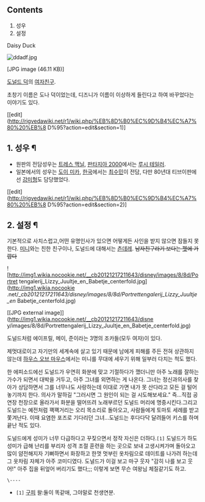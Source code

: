 ## Contents

    

1. 성우 
2. 설정 

  
Daisy Duck

![ddadf.jpg](//rv.wkcdn.net/http://rigvedawiki.net/r1/pds/ddadf.jpg)

[JPG image (46.11 KB)]

  
[도널드 덕](%EB%8F%84%EB%84%90%EB%93%9C%20%EB%8D%95.md)의
[여자친구](%EC%97%AC%EC%9E%90%EC%B9%9C%EA%B5%AC.md).

초창기 이름은 도나 덕이었는데, 디즈니가 이름이 이상하게 들린다고 하여 바꾸었다는 이야기도 있다.

[[edit](http://rigvedawiki.net/r1/wiki.php/%EB%8D%B0%EC%9D%B4%EC%A7%80%20%EB%8
D%95?action=edit&section=1)]

## 1. 성우 ¶

  * 원판의 전담성우는 [트레스 맥닐](%ED%8A%B8%EB%A0%88%EC%8A%A4%20%EB%A7%A5%EB%8B%90.md), [판타지아 2000](%ED%8C%90%ED%83%80%EC%A7%80%EC%95%84%202000.md)에서는 [루시 테일러](%EB%A3%A8%EC%8B%9C%20%ED%85%8C%EC%9D%BC%EB%9F%AC.md). 
  * 일본에서의 성우는 [도이 미카](%EB%8F%84%EC%9D%B4%20%EB%AF%B8%EC%B9%B4.md), [한국](%ED%95%9C%EA%B5%AD.md)에서는 [최수민](%EC%B5%9C%EC%88%98%EB%AF%BC.md)이 전담, 다만 80년대 티브이판에선 [강미형](%EA%B0%95%EB%AF%B8%ED%98%95.md)도 담당했었다.  

[[edit](http://rigvedawiki.net/r1/wiki.php/%EB%8D%B0%EC%9D%B4%EC%A7%80%20%EB%8
D%95?action=edit&section=2)]

## 2. 설정 ¶

기본적으로 사치스럽고,어떤 유명인사가 있으면 어떻게든 사인을 받지 않으면 잠들지 못한다.
[미니](%EB%AF%B8%EB%8B%88%20%EB%A7%88%EC%9A%B0%EC%8A%A4.md)와는 친한 친구이나, 도널드에
대해서는 [츤데레](%EC%B8%A4%EB%8D%B0%EB%A0%88.md). <del>남자친구라기 보다는
[펫](%ED%8E%AB.md)에 가깝다</del>

  

![http://img1.wikia.nocookie.net/__cb20121217211643/disney/images/8/8d/Portret
tengalerij_Lizzy_Juultje_en_Babetje_centerfold.jpg](http://img1.wikia.nocookie
.net/__cb20121217211643/disney/images/8/8d/Portrettengalerij_Lizzy_Juultje_en_
Babetje_centerfold.jpg)

[[JPG external image]](http://img1.wikia.nocookie.net/__cb20121217211643/disne
y/images/8/8d/Portrettengalerij_Lizzy_Juultje_en_Babetje_centerfold.jpg)

  
도널드처럼 에이프릴, 메이, 준이라는 3명의 조카들(모두 여자)이 있다.

  

제멋대로이고 자기만의 세계속에 살고 있기 때문에 남에게 피해를 주든 전혀 상관하지 않는데 [하우스 오브 마우스](%ED%95%98%EC%9A%B0%EC%8A%A4%20%EC%98%A4%EB%B8%8C%20%EB%A7%88%EC%9A%B0%EC%8A%A4.md)에서는 미니를
무대에 세우기 위해 일부러 다치는 척도 했다.

  

한 에피소드에선 도널드가 우연히 화분에 맞고 기절하다가 깼더니만 아주 노래를 잘하는 가수가 되면서 대박을 거두고, 아주 그녀를 외면하는 게
나온다. 그녀는 정신과의사를 찾아가 상담하면서 그를 너무나도 사랑하는데 이대로 가면 내가 못 산다라고 모든 걸 털어놓기까지 한다. 의사가
말하길 "그러시면 그 원인이 되는 걸 시도해보세요." 즉...직접 공연장 천장으로 올라가서 화분을 떨어뜨려 노래부르던 도널드 머리에
명중시킨다.그리고 도널드는 예전처럼 꽥꽥거리는 오리 목소리로 돌아오고, 사람들에게 토마토 세례를 받고 쫓겨난다. 이때 요염한 포즈로 기다리던
그녀...도널드는 후다다닥 달려들어 키스를 하며 끝난 적도 있다.

  

도널드에게 성미가 너무 다급하다고 꾸짖으면서 정작 자신은 더하다.`[1]` 도널드가 하도 성미가 급해 난리를 부리자 성격 조절 훈련을 하는
곳으로 보내 고생시켜가며 돌아오고 많이 얌전해지자 기뻐하면서 화장하고 한껏 멋부린 옷차림으로 데이트를 나가려 하는데 그 옷차림 자체가 아주
코미디였다. 도널드가 이걸 보고 마구 웃자 "감히 나를 보고 웃어!" 아주 집을 뒤엎어 버리기도 했다;;; 이렇게 보면 무슨 여왕님
체질같기도 하고.

`\----`

  * `[1]` [구피](%EA%B5%AC%ED%94%BC%28%EB%94%94%EC%A6%88%EB%8B%88%29.md) 왈:둘이 똑같애, 그야말로 천생연분.

